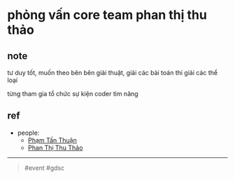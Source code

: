 # phỏng vấn core team phan thị thu thảo

## note

tư duy tốt, muốn theo bên bên giải thuật, giải các bài toán thi giải các thể loại

từng tham gia tổ chức sự kiện coder tìm năng

## ref

- people:
	- [Phạm Tấn Thuận](../zet_publish/202109112222.md)
	- [Phan Thị Thu Thảo](202109121027.md)

---
> #event #gdsc
